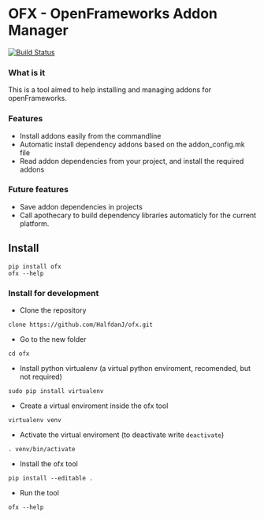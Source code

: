 OFX - OpenFrameworks Addon Manager
===
[![Build Status](https://travis-ci.org/HalfdanJ/ofx.svg)](https://travis-ci.org/HalfdanJ/ofx)

### What is it
This is a tool aimed to help installing and managing addons for openFrameworks. 

### Features
- Install addons easily from the commandline
- Automatic install dependency addons based on the addon_config.mk file
- Read addon dependencies from your project, and install the required addons

### Future features
- Save addon dependencies in projects
- Call apothecary to build dependency libraries automaticly for the current platform.

## Install
```
pip install ofx
ofx --help
```

### Install for development
- Clone the repository 

```
clone https://github.com/HalfdanJ/ofx.git
```

- Go to the new folder

```
cd ofx
```

- Install python virtualenv (a virtual python enviroment, recomended, but not required)

```
sudo pip install virtualenv
```

- Create a virtual enviroment inside the ofx tool 

```
virtualenv venv
```

- Activate the virtual enviroment  (to deactivate write `deactivate`)

```
. venv/bin/activate
``` 

- Install the ofx tool 

```
pip install --editable .
```

- Run the tool 

```
ofx --help
```

